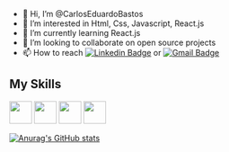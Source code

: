 - 👋 Hi, I’m @CarlosEduardoBastos
- 👀 I’m interested in Html, Css, Javascript, React.js
- 🌱 I’m currently learning React.js
- 💞️ I’m looking to collaborate on open source projects
- 📫 How to reach [![Linkedin Badge](https://img.shields.io/badge/-Carlos%20Eduardo-3333cc?style=flat-square&logo=Linkedin&logoColor=white&link=https://www.linkedin.com/in/carlos-eduardo-lima-5638271ba/)](https://www.linkedin.com/in/carlos-eduardo-lima-5638271ba/) or [![Gmail Badge](https://img.shields.io/badge/-carloseduardolimabastosm@gmail.com-3333cc?style=flat-square&logo=Gmail&logoColor=white&link=mailto:carloseduardolimabastosm@gmail.com)](mailto:carloseduardolimabastosm@gmail.com)

## My Skills
<img src="https://cdn.jsdelivr.net/gh/devicons/devicon/icons/html5/html5-original.svg" width="40" height="40" style="max-width: 100%"></img>
<img src="https://cdn.jsdelivr.net/gh/devicons/devicon/icons/css3/css3-original.svg" width="40" height="40" style="max-width: 100%"></img>
<img src="https://cdn.jsdelivr.net/gh/devicons/devicon/icons/javascript/javascript-original.svg" width="40" height="40" style="max-width: 100%"></img>
<img src="https://user-images.githubusercontent.com/64933767/124202670-3a78e480-dab1-11eb-908f-d1e45538b662.png" width="40" height="40" style="max-width: 100%"></img>

[![Anurag's GitHub stats](https://github-readme-stats.vercel.app/api?username=CarlosEduardoBastos)](https://github.com/CarlosEduardoBastos/github-readme-stats)

<!---
CarlosEduardoBastos/CarlosEduardoBastos is a ✨ special ✨ repository because its `README.md` (this file) appears on your GitHub profile.
You can click the Preview link to take a look at your changes.
-
 

